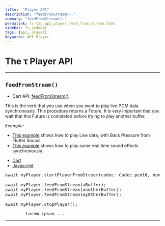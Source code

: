 ```yaml
---
title:  "Player API"
description: "feedFromStream()."
summary: "feedFromStream()."
permalink: fs-tau_api_player_feed_from_stream.html
sidebar: fs_sidebar
tags: [api, player]
keywords: API Player
---
```

# The &tau; Player API


---------------------------------------------------------------------------------------------------------------------------------------------

## `feedFromStream()`

- Dart API: [feedFromStream()](/pages/flutter-sound/api/player/FlutterSoundPlayer/feedFromStream.html).

This is the verb that you use when you want to play live PCM data synchronously.
This procedure returns a Future. It is very important that you wait that this Future is completed before trying to play another buffer.

*Example:*

- [This example](flutter_sound_examples_playback_from_stream_1) shows how to play Live data, with Back Pressure from Flutter Sound
- [This example](flutter_sound_examples_playback_from_stream_2) shows how to play some real time sound effects synchronously.

<ul id="profileTabs" class="nav nav-tabs">
    <li class="active"><a href="#dart" data-toggle="tab">Dart</a></li>
    <li><a href="#javascript" data-toggle="tab">Javascript</a></li>
</ul>
<div class="tab-content">

<div role="tabpanel" class="tab-pane active" id="dart">

<pre>
await myPlayer.startPlayerFromStream(codec: Codec.pcm16, numChannels: 1, sampleRate: 48000);

await myPlayer.feedFromStream(aBuffer);
await myPlayer.feedFromStream(anotherBuffer);
await myPlayer.feedFromStream(myOtherBuffer);

await myPlayer.stopPlayer();
</pre>

</div>

<div role="tabpanel" class="tab-pane" id="javascript">
<pre>
        Lorem ipsum ...
</pre>
</div>

</div>

---------------------------------------------------------------------------------------------------------------------------------
